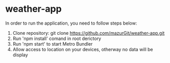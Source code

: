 # weather-app
In order to run the application, you need to follow steps below:
1) Clone repository: git clone https://github.com/mazurGit/weather-app.git
2) Run 'npm install' comand in root derictory 
3) Run 'npm start' to start Metro Bundler
4) Allow access to location on your devices, otherway no data will be display
